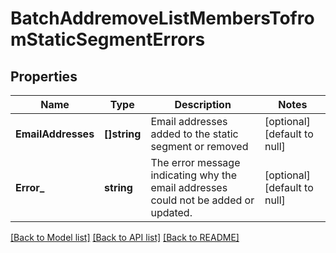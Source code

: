 # BatchAddremoveListMembersTofromStaticSegmentErrors

## Properties
Name | Type | Description | Notes
------------ | ------------- | ------------- | -------------
**EmailAddresses** | **[]string** | Email addresses added to the static segment or removed | [optional] [default to null]
**Error_** | **string** | The error message indicating why the email addresses could not be added or updated. | [optional] [default to null]

[[Back to Model list]](../README.md#documentation-for-models) [[Back to API list]](../README.md#documentation-for-api-endpoints) [[Back to README]](../README.md)

